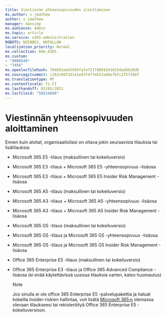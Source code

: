 ```yaml
---
title: Viestinnän yhteensopivuuden aloittaminen
ms.author: v-jmathew
author: v-jmathew
manager: dansimp
ms.audience: Admin
ms.topic: article
ms.service: o365-administration
ROBOTS: NOINDEX, NOFOLLOW
localization_priority: Normal
ms.collection: Adm_O365
ms.custom:
- "9000549"
- "7456"
ms.openlocfilehash: 704091ede595bfa7e721f8059241825daddb20db
ms.sourcegitcommit: c202c0df2d141e63f4f7eb13a56efbfc2f57348f
ms.translationtype: MT
ms.contentlocale: fi-FI
ms.lasthandoff: 03/05/2021
ms.locfileid: "50524698"
---
```

# <a name="get-started-with-communication-compliance"></a>Viestinnän yhteensopivuuden aloittaminen

Ennen kuin aloitat, organisaatiollasi on oltava jokin seuraavista tilauksia tai lisätilauksia:

* Microsoft 365 E5 -tilaus (maksullinen tai kokeiluversio)
* Microsoft 365 E3 -tilaus + Microsoft 365 E5 -yhteensopivuus -lisäosa
* Microsoft 365 E3 -tilaus + Microsoft 365 E5 Insider Risk Management -lisäosa
* Microsoft 365 A5 -tilaus (maksullinen tai kokeiluversio)
* Microsoft 365 A3 -tilaus + Microsoft 365 A5 -yhteensopivuus -lisäosa
* Microsoft 365 A3 -tilaus + Microsoft 365 A5 Insider Risk Management -lisäosa
* Microsoft 365 G5 -tilaus (maksullinen tai kokeiluversio)
* Microsoft 365 G5 -tilaus ja Microsoft 365 G5 -yhteensopivuus -lisäosa
* Microsoft 365 G5 -tilaus ja Microsoft 365 G5 Insider Risk Management -lisäosa
* Office 365 Enterprise E5 -tilaus (maksullinen tai kokeiluversio)
* Office 365 Enterprise E3 -tilaus ja Office 365 Advanced Compliance -lisäosa (ei enää käytettävissä uusissa tilauksia varten, katso huomautus)

    > [!NOTE]
    > Jos sinulla ei ole office 365 Enterprise E5 -palvelupakettia ja haluat kokeilla Insider-riskien hallintaa, voit lisätä [Microsoft 365:n](https://go.microsoft.com/fwlink/?linkid=2130508) olemassa olevaan tilaukseesi tai rekisteröityä Office 365 Enterprise E5 -kokeiluversioon.
